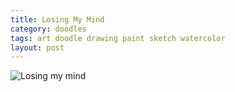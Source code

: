 ```yaml
---
title: Losing My Mind
category: doodles
tags: art doodle drawing paint sketch watercolor
layout: post
---
```


![Losing my mind](https://baileycmiller.github.io/blog/assets/image11.jpg)
